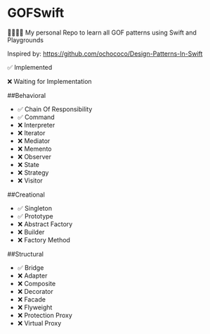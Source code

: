 # GOFSwift
👨‍👩‍👧‍👦 My personal Repo to learn all GOF patterns using Swift and Playgrounds

Inspired by: https://github.com/ochococo/Design-Patterns-In-Swift

✅ Implemented 

❌ Waiting for Implementation

##Behavioral

* ✅ Chain Of Responsibility 
* ✅ Command
* ❌ Interpreter
* ❌ Iterator
* ❌ Mediator
* ❌ Memento
* ❌ Observer
* ❌ State
* ❌ Strategy
* ❌ Visitor

##Creational

* ✅ Singleton
* ✅ Prototype
* ❌ Abstract Factory
* ❌ Builder
* ❌ Factory Method

##Structural

* ✅ Bridge
* ❌ Adapter
* ❌ Composite
* ❌ Decorator
* ❌ Facade
* ❌ Flyweight
* ❌ Protection Proxy
* ❌ Virtual Proxy
